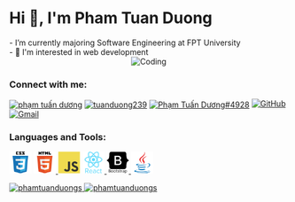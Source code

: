 <h1>Hi 👋, I'm Pham Tuan Duong</h1>
    - I’m currently majoring Software Engineering at FPT University <br>
    - 🔭 I'm interested in web development
    <div align="center">
        <img alt=" Coding" width="300"
            src="https://cdn.dribbble.com/users/1162077/screenshots/3848914/programmer.gif"/>
    </div>
<h3 align="left">Connect with me:</h3>
<p>
    <a href="https://www.facebook.com/tuanduong.pham.372" target="blank"><img align="center"
            src="https://raw.githubusercontent.com/rahuldkjain/github-profile-readme-generator/master/src/images/icons/Social/facebook.svg"
            alt="phạm tuấn dương" height="30" width="40" /></a>
    <a href="https://instagram.com/tuanduong239" target="blank"><img align="center"
            src="https://raw.githubusercontent.com/rahuldkjain/github-profile-readme-generator/master/src/images/icons/Social/instagram.svg"
            alt="tuanduong239" height="30" width="40" /></a>
    <a href="https://discord.gg/Phạm Tuấn Dương#4928" target="blank"><img align="center"
            src="https://raw.githubusercontent.com/rahuldkjain/github-profile-readme-generator/master/src/images/icons/Social/discord.svg"
            alt="Phạm Tuấn Dương#4928" height="30" width="40" /></a>
     <a href="https://github.com//PhamTuanDuongs"><img src="https://camo.githubusercontent.com/fbc3df79ffe1a99e482b154b29262ecbb10d6ee4ed22faa82683aa653d72c4e1/68747470733a2f2f696d672e736869656c64732e696f2f62616467652f4769744875622d3130303030303f7374796c653d666f722d7468652d6261646765266c6f676f3d676974687562266c6f676f436f6c6f723d7768697465" alt="GitHub" data-canonical-src="https://img.shields.io/badge/GitHub-100000?style=for-the-badge&amp;logo=github&amp;logoColor=white" style="max-width: 100%;"> </a>
    <a href="mailto:tuanduongpthe@gmail.com"><img src="https://camo.githubusercontent.com/571384769c09e0c66b45e39b5be70f68f552db3e2b2311bc2064f0d4a9f5983b/68747470733a2f2f696d672e736869656c64732e696f2f62616467652f476d61696c2d4431343833363f7374796c653d666f722d7468652d6261646765266c6f676f3d676d61696c266c6f676f436f6c6f723d7768697465" alt="Gmail" data-canonical-src="https://img.shields.io/badge/Gmail-D14836?style=for-the-badge&amp;logo=gmail&amp;logoColor=white" style="max-width: 100%;"></a>
</p>
<h3 align="left">Languages and Tools:</h3>
<p align="left"> <img
        src="https://raw.githubusercontent.com/devicons/devicon/master/icons/css3/css3-original-wordmark.svg"
        alt="css3" width="40" height="40" /> </a> <a href="https://www.w3.org/html/" target="_blank"
        rel="noreferrer"> <img
            src="https://raw.githubusercontent.com/devicons/devicon/master/icons/html5/html5-original-wordmark.svg"
            alt="html5" width="40" height="40" /> </a> <img
        src="https://raw.githubusercontent.com/devicons/devicon/master/icons/javascript/javascript-original.svg"
        alt="javascript" width="40" height="40" /> </a><img
        src="https://raw.githubusercontent.com/devicons/devicon/master/icons/react/react-original-wordmark.svg"
        alt="react" width="40" height="40" /><a href="https://getbootstrap.com" target="_blank" rel="noreferrer">
        <img src="https://raw.githubusercontent.com/devicons/devicon/master/icons/bootstrap/bootstrap-plain-wordmark.svg"
            alt="bootstrap" width="40" height="40" /> </a><a href="https://www.java.com" target="_blank"
        rel="noreferrer">
        <img src="https://raw.githubusercontent.com/devicons/devicon/master/icons/java/java-original.svg" alt="java"
            width="40" height="40" /> </a> <a href="https://developer.mozilla.org/en-US/docs/Web/JavaScript"
        target="_blank" rel="noreferrer">
         <div style="float: left;">
            <img height="200"
           src="https://github-readme-stats.vercel.app/api?username=phamtuanduongs&show_icons=true&locale=en"
           alt="phamtuanduongs" width="380"/>
            <img src="https://camo.githubusercontent.com/e9afa9e9b7e18afe8e914e158245097090695cc3c6a4a087f72e8f3c5de584ec/68747470733a2f2f6769746875622d726561646d652d73746174732e76657263656c2e6170702f6170692f746f702d6c616e67733f757365726e616d653d7068616d7475616e64756f6e67732673686f775f69636f6e733d74727565266c6f63616c653d656e266c61796f75743d636f6d70616374" alt="phamtuanduongs" data-canonical-src="https://github-readme-stats.vercel.app/api/top-langs?username=phamtuanduongs&amp;show_icons=true&amp;locale=en&amp;layout=compact" width="380" height="200"/>
        </a>
        </div>
